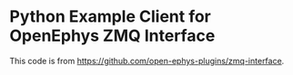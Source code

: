 Python Example Client for OpenEphys ZMQ Interface
=================================================

This code is from https://github.com/open-ephys-plugins/zmq-interface.